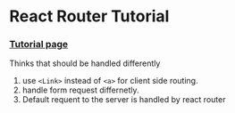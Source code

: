# React Router Tutorial

### [Tutorial page](https://reactrouter.com/en/main/start/tutorial)

Thinks that should be handled differently

1. use `<Link>` instead of `<a>` for client side routing.
2. handle form request differnetly.
3. Default requent to the server is handled by react router
